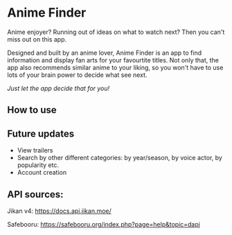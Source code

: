 # Anime Finder

Anime enjoyer? Running out of ideas on what to watch next? Then you can't miss out on this app. 

Designed and built by an anime lover, Anime Finder is an app to find information and display fan arts for your favourtite titles. Not only that, the app also recommends similar anime to your liking, so you won't have to use lots of your brain power to decide what see next.

*Just let the app decide that for you!*

## How to use



## Future updates
- View trailers
- Search by other different categories: by year/season, by voice actor, by popularity etc.
- Account creation

## API sources:
Jikan v4: https://docs.api.jikan.moe/

Safebooru: https://safebooru.org/index.php?page=help&topic=dapi
